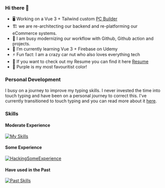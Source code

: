 ### Hi there 👋

- 🖥️ Working on a Vue 3 + Tailwind custom [PC Builder](https://www.wootware.co.za/w/builder)
- 🏗️ we are re-architecting our backend and re-platforming our eCommerce systems.
- 🔮 I am busy modernizing our workflow with Github, Github action and projects.
- 🌱 I’m currently learning Vue 3 + Firebase on Udemy
- ⚡ Fun fact: I am a crazy car nut who also loves everything tech
- :briefcase: If you want to check out my Resume you can find it here [Resume](https://oliverrc.github.io/resume/)
- :purple_heart: Purple is my most favouritist color!

### Personal Development 

I busy on a journey to improve my typing skills. I never invested the time into touch typing and have been on a personal journey to correct this.
I've currently transitioned to touch typing and you can read more about it [here](https://www.linkedin.com/pulse/learning-type-like-noob-oliver-rivett-carnac/?trackingId=z5ZAsOTJ6h5%2FMF%2FmzADOoA%3D%3D).

### Skills

#### Moderate Experience
[![My Skills](https://skillicons.dev/icons?i=git,github,githubactions,cs,dotnet,html,js,vue,css,tailwind,aws,docker,kubernetes,postman)](https://skillicons.dev)

#### Some Experience
[![HackingSomeExperience](https://skillicons.dev/icons?i=cloudflare,vercel,php,mysql,nuxtjs,react,nextjs,prisma,ts,ps)](https://skillicons.dev)

#### Have used in the Past
[![Past Skills](https://skillicons.dev/icons?i=azure,powershell,figma,grafana)](https://skillicons.dev)
